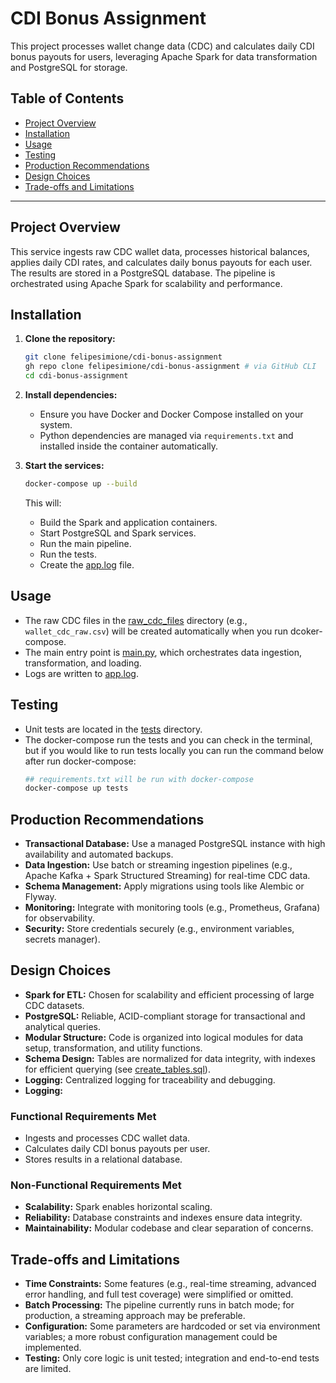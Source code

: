 # CDI Bonus Assignment

This project processes wallet change data (CDC) and calculates daily CDI bonus payouts for users, leveraging Apache Spark for data transformation and PostgreSQL for storage.

## Table of Contents

- [Project Overview](#project-overview)
- [Installation](#installation)
- [Usage](#usage)
- [Testing](#testing)
- [Production Recommendations](#production-recommendations)
- [Design Choices](#design-choices)
- [Trade-offs and Limitations](#trade-offs-and-limitations)

---

## Project Overview

This service ingests raw CDC wallet data, processes historical balances, applies daily CDI rates, and calculates daily bonus payouts for each user. The results are stored in a PostgreSQL database. The pipeline is orchestrated using Apache Spark for scalability and performance.

## Installation

1. **Clone the repository:**
    ```sh
    git clone felipesimione/cdi-bonus-assignment
    gh repo clone felipesimione/cdi-bonus-assignment # via GitHub CLI
    cd cdi-bonus-assignment
    ```

2. **Install dependencies:**
    - Ensure you have Docker and Docker Compose installed on your system.
    - Python dependencies are managed via `requirements.txt` and installed inside the container automatically.

3. **Start the services:**
    ```sh
    docker-compose up --build
    ```

    This will:
    - Build the Spark and application containers.
    - Start PostgreSQL and Spark services.
    - Run the main pipeline.
    - Run the tests.
    - Create the [app.log](http://_vscodecontentref_/2) file.

## Usage

- The raw CDC files in the [raw_cdc_files](http://_vscodecontentref_/0) directory (e.g., `wallet_cdc_raw.csv`) will be created automatically when you run dcoker-compose.
- The main entry point is [main.py](http://_vscodecontentref_/1), which orchestrates data ingestion, transformation, and loading.
- Logs are written to [app.log](http://_vscodecontentref_/2).

## Testing

- Unit tests are located in the [tests](http://_vscodecontentref_/3) directory.
- The docker-compose run the tests and you can check in the terminal, but if you would like to run tests locally you can run the command below after run docker-compose:
    ```sh
    ## requirements.txt will be run with docker-compose
    docker-compose up tests
    ```

## Production Recommendations

- **Transactional Database:** Use a managed PostgreSQL instance with high availability and automated backups.
- **Data Ingestion:** Use batch or streaming ingestion pipelines (e.g., Apache Kafka + Spark Structured Streaming) for real-time CDC data.
- **Schema Management:** Apply migrations using tools like Alembic or Flyway.
- **Monitoring:** Integrate with monitoring tools (e.g., Prometheus, Grafana) for observability.
- **Security:** Store credentials securely (e.g., environment variables, secrets manager).

## Design Choices

- **Spark for ETL:** Chosen for scalability and efficient processing of large CDC datasets.
- **PostgreSQL:** Reliable, ACID-compliant storage for transactional and analytical queries.
- **Modular Structure:** Code is organized into logical modules for data setup, transformation, and utility functions.
- **Schema Design:** Tables are normalized for data integrity, with indexes for efficient querying (see [create_tables.sql](http://_vscodecontentref_/4)).
- **Logging:** Centralized logging for traceability and debugging.
- **Logging:** 

### Functional Requirements Met

- Ingests and processes CDC wallet data.
- Calculates daily CDI bonus payouts per user.
- Stores results in a relational database.

### Non-Functional Requirements Met

- **Scalability:** Spark enables horizontal scaling.
- **Reliability:** Database constraints and indexes ensure data integrity.
- **Maintainability:** Modular codebase and clear separation of concerns.

## Trade-offs and Limitations

- **Time Constraints:** Some features (e.g., real-time streaming, advanced error handling, and full test coverage) were simplified or omitted.
- **Batch Processing:** The pipeline currently runs in batch mode; for production, a streaming approach may be preferable.
- **Configuration:** Some parameters are hardcoded or set via environment variables; a more robust configuration management could be implemented.
- **Testing:** Only core logic is unit tested; integration and end-to-end tests are limited.
